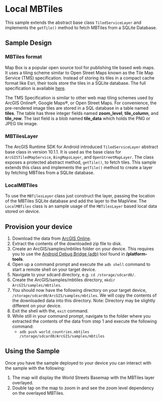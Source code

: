 # Local MBTiles
This sample extends the abstract base class ```TiledServiceLayer``` and implements the ```getTile()``` method to fetch MBTiles from a SQLite Database.  

## Sample Design 

### MBTiles format
Map Box is a popular open source tool for publishing tile based web maps.  It uses a tiling scheme similar to Open Street Maps known as the Tile Map Service (TMS) specification.  Instead of storing its tiles in a compact cache format like Esri, their tools store the tiles in a SQLite database.  The full specification is available [here](https://github.com/mapbox/mbtiles-spec).

The TMS Specification is similar to other web map tiling schemes used by ArcGIS Online®, Google Maps®, or Open Street Maps.  For convenience, the pre-rendered image tiles are stored in a SQL database in a table named **tiles**.  The table has three integer fields named **zoom_level**, **tile_column**, and **tile_row**.  The last field is a blob named **tile_data** which holds the PNG or JPEG tile image. 


### MBTilesLayer
The ArcGIS Runtime SDK for Android introduced ```TiledServiceLayer``` abstract base class in version 10.1.1.  It is used as the base class for ```ArcGISTiledMapService```, ```BingMapsLayer```, and ```OpenStreetMapLayer```. The class exposes a protected abstract method, ```getTile()```, to fetch tiles.  This sample extends this class and implements the ```getTile()``` method to create a layer by fetching MBTiles from a SQLite database.  

### LocalMBTiles
To use the ```MBTilesLayer``` class just construct the layer, passing the location of the MBTiles SQLite database and add the layer to the MapView.  The ```LocalMBTiles``` class is an sample usage of the ```MBTilesLayer``` based local data stored on device.  

## Provision your device
1. Download the data from [ArcGIS Online](http://www.arcgis.com/home/item.html?id=7b650618563741ca9a5186c1aa69126e).  
2. Extract the contents of the downloaded zip file to disk.  
3. Create an ArcGIS/samples/mbtiles folder on your device. This requires you to use the [Android Debug Bridge (adb)](https://developer.android.com/guide/developing/tools/adb.html) tool found in **<sdk-dir>/platform-tools**.
4. Open up a command prompt and execute the ```adb shell``` command to start a remote shell on your target device.
5. Navigate to your sdcard directory, e.g. ```cd /storage/sdcard0/```.  
6. Create the ArcGIS/samples/mbtiles directory, ```mkdir ArcGIS/samples/mbtiles```.
7. You should now have the following directory on your target device, ```/storage/sdcard0/ArcGIS/samples/mbtiles```. We will copy the contents of the downloaded data into this directory. Note:  Directory may be slightly different on your device.
8. Exit the shell with the, ```exit``` command.
9. While still in your command prompt, navigate to the folder where you extracted the contents of the data from step 1 and execute the following command: 
	* ```adb push world_countries.mbtiles /storage/sdcard0/ArcGIS/samples/mbtiles```

## Using the Sample
Once you have the sample deployed to your device you can interact with the sample with the following: 

1. The map will display the World Streets Basemap with the MBTiles layer overlayed.  
2. Double tap on the map to zoom in and see the zoom level dependency on the overlayed MBTiles.

